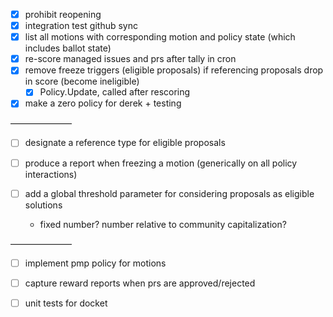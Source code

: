 - [x] prohibit reopening
- [x] integration test github sync
- [x] list all motions with corresponding motion and policy state (which includes ballot state)
- [x] re-score managed issues and prs after tally in cron
- [x] remove freeze triggers (eligible proposals) if referencing proposals drop in score (become ineligible)
  - [x] Policy.Update, called after rescoring
- [x] make a zero policy for derek + testing

———————

- [ ] designate a reference type for eligible proposals

- [ ] produce a report when freezing a motion (generically on all policy interactions)

- [ ] add a global threshold parameter for considering proposals as eligible solutions
  - fixed number? number relative to community capitalization?

———————

- [ ] implement pmp policy for motions
- [ ] capture reward reports when prs are approved/rejected

- [ ] unit tests for docket
